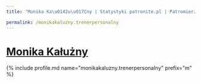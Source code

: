 ```yaml
---
title: "Monika Ka\u0142u\u017Cny | Statystyki patronite.pl | Patromierz"

permalink: /monikakaluzny.trenerpersonalny
---
```


# [Monika Kałużny](https://patronite.pl/monikakaluzny.trenerpersonalny)

{% include profile.md name="monikakaluzny.trenerpersonalny" prefix="m" %}
